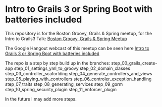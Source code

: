 Intro to Grails 3 or Spring Boot with batteries included
==================================

This repository is for the Boston Groovy, Grails & Spring meetup, for the Intro to Grails3 Talk:
[Boston Groovy, Grails & Spring  Meetup](http://www.meetup.com/Grails-Boston/events/231103984/)

The Google Hangout webcast of this meetup can be seen here
[Intro to Grails 3 or Spring Boot with batteries included](https://www.youtube.com/watch?v=KBJLDyMl61g)

The repo is a step by step build up in the branches:
  step_00_grails_create-app
  step_01_settings_yml_to_groovy
  step_02_domain_classes
  step_03_controller_scaforlding
  step_04_generate_controllers_and_views
  step_05_playing_with_controllers
  step_06_controler_exception_handling
  step_07_traits
  step_08_generating_services
  step_09_gorm
  step_10_spring_security_plugin
  step_11_enforcer_plugin
  
In the future I may add more steps.
